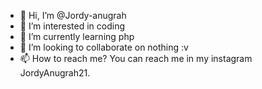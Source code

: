 - 👋 Hi, I’m @Jordy-anugrah
- 👀 I’m interested in coding
- 🌱 I’m currently learning php
- 💞️ I’m looking to collaborate on nothing :v
- 📫 How to reach me? You can reach me in my instagram JordyAnugrah21.
